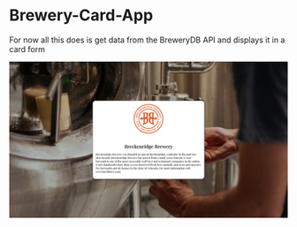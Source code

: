 # Brewery-Card-App

For now all this does is get data from the BreweryDB API and displays it in a card form

![image](/src/screenshots/sample.png?raw=true "Preview")
